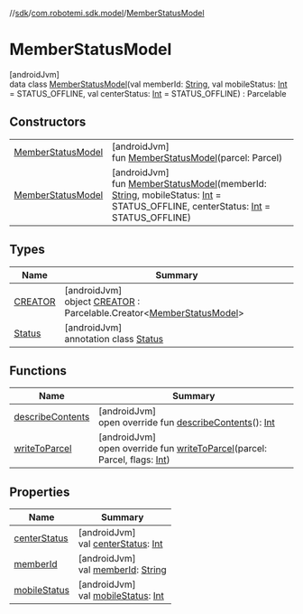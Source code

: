 //[sdk](../../../index.md)/[com.robotemi.sdk.model](../index.md)/[MemberStatusModel](index.md)

# MemberStatusModel

[androidJvm]\
data class [MemberStatusModel](index.md)(val memberId: [String](https://kotlinlang.org/api/latest/jvm/stdlib/kotlin/-string/index.html), val mobileStatus: [Int](https://kotlinlang.org/api/latest/jvm/stdlib/kotlin/-int/index.html) = STATUS_OFFLINE, val centerStatus: [Int](https://kotlinlang.org/api/latest/jvm/stdlib/kotlin/-int/index.html) = STATUS_OFFLINE) : Parcelable

## Constructors

| | |
|---|---|
| [MemberStatusModel](-member-status-model.md) | [androidJvm]<br>fun [MemberStatusModel](-member-status-model.md)(parcel: Parcel) |
| [MemberStatusModel](-member-status-model.md) | [androidJvm]<br>fun [MemberStatusModel](-member-status-model.md)(memberId: [String](https://kotlinlang.org/api/latest/jvm/stdlib/kotlin/-string/index.html), mobileStatus: [Int](https://kotlinlang.org/api/latest/jvm/stdlib/kotlin/-int/index.html) = STATUS_OFFLINE, centerStatus: [Int](https://kotlinlang.org/api/latest/jvm/stdlib/kotlin/-int/index.html) = STATUS_OFFLINE) |

## Types

| Name | Summary |
|---|---|
| [CREATOR](-c-r-e-a-t-o-r/index.md) | [androidJvm]<br>object [CREATOR](-c-r-e-a-t-o-r/index.md) : Parcelable.Creator&lt;[MemberStatusModel](index.md)&gt; |
| [Status](-status/index.md) | [androidJvm]<br>annotation class [Status](-status/index.md) |

## Functions

| Name | Summary |
|---|---|
| [describeContents](describe-contents.md) | [androidJvm]<br>open override fun [describeContents](describe-contents.md)(): [Int](https://kotlinlang.org/api/latest/jvm/stdlib/kotlin/-int/index.html) |
| [writeToParcel](write-to-parcel.md) | [androidJvm]<br>open override fun [writeToParcel](write-to-parcel.md)(parcel: Parcel, flags: [Int](https://kotlinlang.org/api/latest/jvm/stdlib/kotlin/-int/index.html)) |

## Properties

| Name | Summary |
|---|---|
| [centerStatus](center-status.md) | [androidJvm]<br>val [centerStatus](center-status.md): [Int](https://kotlinlang.org/api/latest/jvm/stdlib/kotlin/-int/index.html) |
| [memberId](member-id.md) | [androidJvm]<br>val [memberId](member-id.md): [String](https://kotlinlang.org/api/latest/jvm/stdlib/kotlin/-string/index.html) |
| [mobileStatus](mobile-status.md) | [androidJvm]<br>val [mobileStatus](mobile-status.md): [Int](https://kotlinlang.org/api/latest/jvm/stdlib/kotlin/-int/index.html) |
